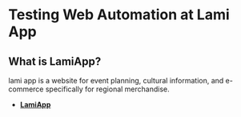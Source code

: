 # Testing Web Automation at Lami App

## What is LamiApp?
lami app is a website for event planning, cultural information, and e-commerce specifically for regional merchandise.

* **[LamiApp](https://lamiapp.netlify.app/)**